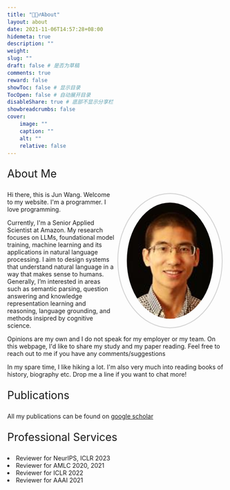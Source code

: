 ```yaml
---
title: "🙋🏻‍♂️About"
layout: about
date: 2021-11-06T14:57:28+08:00
hidemeta: true
description: ""
weight:
slug: ""
draft: false # 是否为草稿
comments: true
reward: false
showToc: false # 显示目录
TocOpen: false # 自动展开目录
disableShare: true # 底部不显示分享栏
showbreadcrumbs: false
cover:
    image: ""
    caption: ""
    alt: ""
    relative: false
---
```


<p style="font-size: 25px;">About Me</p>
<style>
 .wrap {
   float: right; 
   margin: 5px;
  }
  #mypic {
  width: 200px;
  border-radius: 200%;
  align: left;
  padding: 20px;
  border: 2px solid #D3D3D3;
}
</style>
<div class="wrap">
<img class="img-fluid z-depth-1 rounded" id="mypic" src="/img/junwang.jpeg">
</div>

<p>Hi there, this is Jun Wang. Welcome to my website. I'm a programmer. I love programming. 
    
Currently, I'm a Senior Applied Scientist at Amazon. My research focuses on LLMs, foundational model training, machine learning and its applications in
natural language processing. I aim to design systems that understand natural language in a way that makes
sense to humans. Generally, I’m interested in areas such as semantic parsing, question answering and
knowledge representation learning and reasoning, language grounding, and methods insipred by cognitive
science.
</p>
<p>Opinions are my own and I do not speak for my employer or my team. On this webpage, I'd like to share my study and my
paper reading. Feel free to reach out to me if you have any comments/suggestions</p>

<p>In my spare time, I like hiking a lot. I'm also very much into reading books of history, biography etc. Drop me a line if
    you want to chat more! </p>



<p style="font-size: 25px;">Publications</p>
All my publications can be found on <a href="https://scholar.google.com/citations?user=ct92MO4AAAAJ&hl=en" target="_blank" title="Google Scholar">google scholar</a>


<style>
.well {
    background-image: -webkit-linear-gradient(top,#e8e8e8 0,#f5f5f5 100%);
    background-image: -o-linear-gradient(top,#e8e8e8 0,#f5f5f5 100%);
    background-image: -webkit-gradient(linear,left top,left bottom,from(#e8e8e8),to(#f5f5f5));
    background-image: linear-gradient(to bottom,#e8e8e8 0,#f5f5f5 100%);
    filter: progid:DXImageTransform.Microsoft.gradient(startColorstr='#ffe8e8e8', endColorstr='#fff5f5f5', GradientType=0);
    background-repeat: repeat-x;
    border-color: #dcdcdc;
    -webkit-box-shadow: inset 0 1px 3px rgba(0,0,0,.05), 0 1px 0 rgba(255,255,255,.1);
    box-shadow: inset 0 1px 3px rgba(0,0,0,.05), 0 1px 0 rgba(255,255,255,.1);
}
</style>

<p style="font-size: 25px;">Professional Services</p>
<div class="style">
<li>Reviewer for NeurIPS, ICLR 2023</li>
<li>Reviewer for AMLC 2020, 2021</li>
<li>Reviewer for ICLR 2022</li>
<li>Reviewer for AAAI 2021</li>
</div>

